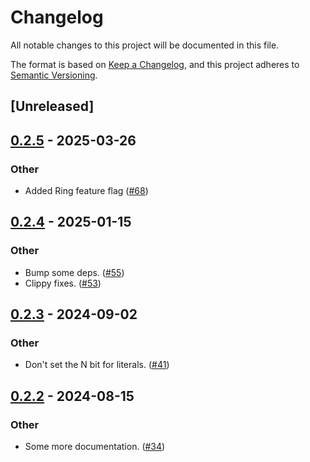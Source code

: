 # Changelog
All notable changes to this project will be documented in this file.

The format is based on [Keep a Changelog](https://keepachangelog.com/en/1.0.0/),
and this project adheres to [Semantic Versioning](https://semver.org/spec/v2.0.0.html).

## [Unreleased]

## [0.2.5](https://github.com/kixelated/web-transport-rs/compare/web-transport-proto-v0.2.4...web-transport-proto-v0.2.5) - 2025-03-26

### Other

- Added Ring feature flag ([#68](https://github.com/kixelated/web-transport-rs/pull/68))

## [0.2.4](https://github.com/kixelated/web-transport-rs/compare/web-transport-proto-v0.2.3...web-transport-proto-v0.2.4) - 2025-01-15

### Other

- Bump some deps. ([#55](https://github.com/kixelated/web-transport-rs/pull/55))
- Clippy fixes. ([#53](https://github.com/kixelated/web-transport-rs/pull/53))

## [0.2.3](https://github.com/kixelated/web-transport-rs/compare/web-transport-proto-v0.2.2...web-transport-proto-v0.2.3) - 2024-09-02

### Other
- Don't set the N bit for literals. ([#41](https://github.com/kixelated/web-transport-rs/pull/41))

## [0.2.2](https://github.com/kixelated/web-transport-rs/compare/web-transport-proto-v0.2.1...web-transport-proto-v0.2.2) - 2024-08-15

### Other
- Some more documentation. ([#34](https://github.com/kixelated/web-transport-rs/pull/34))
